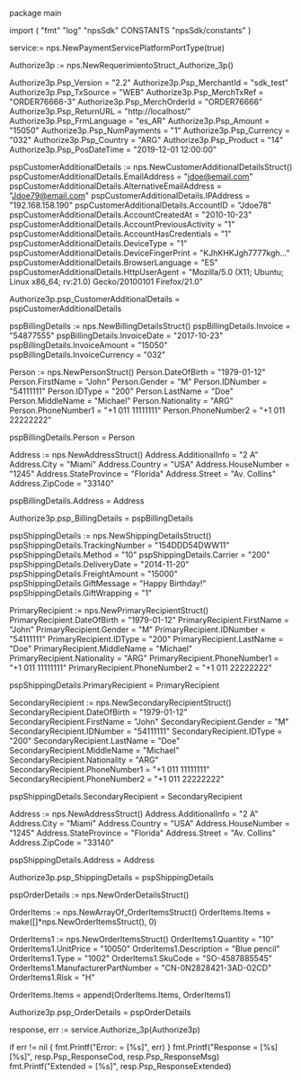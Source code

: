 package main

import (
        "fmt"
        "log"
        "npsSdk"
        CONSTANTS "npsSdk/constants"
)

service:= nps.NewPaymentServicePlatformPortType(true)

Authorize3p := nps.NewRequerimientoStruct_Authorize_3p()

Authorize3p.Psp_Version = "2.2"
Authorize3p.Psp_MerchantId = "sdk_test"
Authorize3p.Psp_TxSource = "WEB"
Authorize3p.Psp_MerchTxRef = "ORDER76666-3"
Authorize3p.Psp_MerchOrderId = "ORDER76666"
Authorize3p.Psp_ReturnURL = "http://localhost/"
Authorize3p.Psp_FrmLanguage = "es_AR"
Authorize3p.Psp_Amount = "15050"
Authorize3p.Psp_NumPayments = "1"
Authorize3p.Psp_Currency = "032"
Authorize3p.Psp_Country = "ARG"
Authorize3p.Psp_Product = "14"
Authorize3p.Psp_PosDateTime = "2019-12-01 12:00:00"

pspCustomerAdditionalDetails := nps.NewCustomerAdditionalDetailsStruct()
pspCustomerAdditionalDetails.EmailAddress = "jdoe@email.com"
pspCustomerAdditionalDetails.AlternativeEmailAddress = "Jdoe79@email.com"
pspCustomerAdditionalDetails.IPAddress = "192.168.158.190"
pspCustomerAdditionalDetails.AccountID = "Jdoe78"
pspCustomerAdditionalDetails.AccountCreatedAt = "2010-10-23"
pspCustomerAdditionalDetails.AccountPreviousActivity = "1"
pspCustomerAdditionalDetails.AccountHasCredentials = "1"
pspCustomerAdditionalDetails.DeviceType = "1"
pspCustomerAdditionalDetails.DeviceFingerPrint = "KJhKHKJgh7777kgh..."
pspCustomerAdditionalDetails.BrowserLanguage = "ES"
pspCustomerAdditionalDetails.HttpUserAgent = "Mozilla/5.0 (X11; Ubuntu; Linux x86_64; rv:21.0) Gecko/20100101 Firefox/21.0"

Authorize3p.psp_CustomerAdditionalDetails = pspCustomerAdditionalDetails

pspBillingDetails := nps.NewBillingDetailsStruct()
pspBillingDetails.Invoice = "54877555"
pspBillingDetails.InvoiceDate = "2017-10-23"
pspBillingDetails.InvoiceAmount = "15050"
pspBillingDetails.InvoiceCurrency = "032"

Person := nps.NewPersonStruct()
Person.DateOfBirth = "1979-01-12"
Person.FirstName = "John"
Person.Gender = "M"
Person.IDNumber = "54111111"
Person.IDType = "200"
Person.LastName = "Doe"
Person.MiddleName = "Michael"
Person.Nationality = "ARG"
Person.PhoneNumber1 = "+1 011 11111111"
Person.PhoneNumber2 = "+1 011 22222222"

pspBillingDetails.Person = Person

Address := nps.NewAddressStruct()
Address.AdditionalInfo = "2 A"
Address.City = "Miami"
Address.Country = "USA"
Address.HouseNumber = "1245"
Address.StateProvince = "Florida"
Address.Street = "Av. Collins"
Address.ZipCode = "33140"

pspBillingDetails.Address = Address

Authorize3p.psp_BillingDetails = pspBillingDetails

pspShippingDetails := nps.NewShippingDetailsStruct()
pspShippingDetails.TrackingNumber = "154DDD54DWW11"
pspShippingDetails.Method = "10"
pspShippingDetails.Carrier = "200"
pspShippingDetails.DeliveryDate = "2014-11-20"
pspShippingDetails.FreightAmount = "15000"
pspShippingDetails.GiftMessage = "Happy Birthday!"
pspShippingDetails.GiftWrapping = "1"

PrimaryRecipient := nps.NewPrimaryRecipientStruct()
PrimaryRecipient.DateOfBirth = "1979-01-12"
PrimaryRecipient.FirstName = "John"
PrimaryRecipient.Gender = "M"
PrimaryRecipient.IDNumber = "54111111"
PrimaryRecipient.IDType = "200"
PrimaryRecipient.LastName = "Doe"
PrimaryRecipient.MiddleName = "Michael"
PrimaryRecipient.Nationality = "ARG"
PrimaryRecipient.PhoneNumber1 = "+1 011 11111111"
PrimaryRecipient.PhoneNumber2 = "+1 011 22222222"

pspShippingDetails.PrimaryRecipient = PrimaryRecipient

SecondaryRecipient := nps.NewSecondaryRecipientStruct()
SecondaryRecipient.DateOfBirth = "1979-01-12"
SecondaryRecipient.FirstName = "John"
SecondaryRecipient.Gender = "M"
SecondaryRecipient.IDNumber = "54111111"
SecondaryRecipient.IDType = "200"
SecondaryRecipient.LastName = "Doe"
SecondaryRecipient.MiddleName = "Michael"
SecondaryRecipient.Nationality = "ARG"
SecondaryRecipient.PhoneNumber1 = "+1 011 11111111"
SecondaryRecipient.PhoneNumber2 = "+1 011 22222222"

pspShippingDetails.SecondaryRecipient = SecondaryRecipient

Address := nps.NewAddressStruct()
Address.AdditionalInfo = "2 A"
Address.City = "Miami"
Address.Country = "USA"
Address.HouseNumber = "1245"
Address.StateProvince = "Florida"
Address.Street = "Av. Collins"
Address.ZipCode = "33140"

pspShippingDetails.Address = Address

Authorize3p.psp_ShippingDetails = pspShippingDetails

pspOrderDetails := nps.NewOrderDetailsStruct()

OrderItems := nps.NewArrayOf_OrderItemsStruct()
OrderItems.Items = make([]*nps.NewOrderItemsStruct(), 0)

OrderItems1 := nps.NewOrderItemsStruct()
OrderItems1.Quantity = "10"
OrderItems1.UnitPrice = "10050"
OrderItems1.Description = "Blue pencil"
OrderItems1.Type = "1002"
OrderItems1.SkuCode = "SO-4587885545"
OrderItems1.ManufacturerPartNumber = "CN-0N2828421-3AD-02CD"
OrderItems1.Risk = "H"

OrderItems.Items = append(OrderItems.Items, OrderItems1)

Authorize3p.psp_OrderDetails = pspOrderDetails

response, err := service.Authorize_3p(Authorize3p)

if err != nil {
    fmt.Printf("Error: = [%s]", err)
}
fmt.Printf("Response = [%s] [%s]", resp.Psp_ResponseCod, resp.Psp_ResponseMsg)
fmt.Printf("Extended = [%s]", resp.Psp_ResponseExtended)



